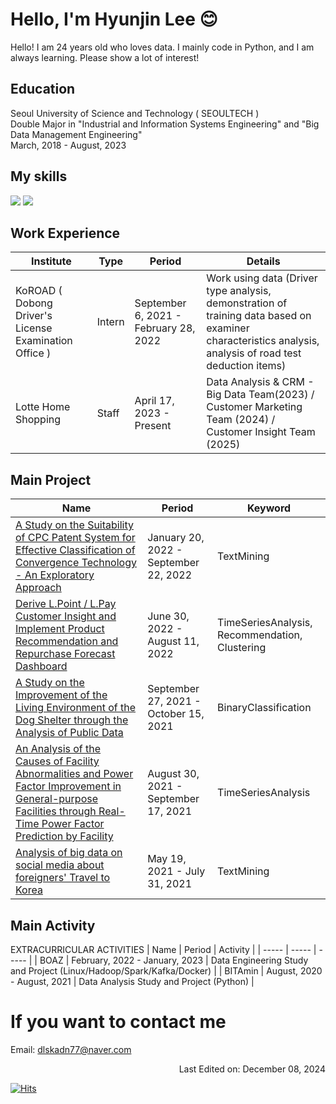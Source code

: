 # Hello, I'm Hyunjin Lee :blush:

Hello! I am 24 years old who loves data.
I mainly code in Python, and I am always learning. 
Please show a lot of interest!

## Education
Seoul University of Science and Technology ( SEOULTECH ) </br>
Double Major in "Industrial and Information Systems Engineering" and "Big Data Management Engineering" <br>
March, 2018 - August, 2023

## My skills
<div>
<img src="https://img.shields.io/badge/Python-F5FFFA?style=flat&logo=Python&logoColor=3776AB"/>
<img src="https://img.shields.io/badge/MySQL-F5FFFA?style=flat&logo=MySQL&logoColor=4479A1"/>
</div>

## Work Experience

| Institute | Type | Period | Details |
| ----- | ----- | ----- | ----- |
| KoROAD ( Dobong Driver's License Examination Office ) | Intern | September 6, 2021 - February 28, 2022  | Work using data (Driver type analysis, demonstration of training data based on examiner characteristics analysis, analysis of road test deduction items) |
| Lotte Home Shopping | Staff | April 17, 2023 - Present  | Data Analysis & CRM - Big Data Team(2023) / Customer Marketing Team (2024) / Customer Insight Team (2025) |

## Main Project

| Name | Period | Keyword |
| ----- | ----- |  ----- |
| [A Study on the Suitability of CPC Patent System for Effective Classification of Convergence Technology - An Exploratory Approach](https://github.com/dlguswls/MainProject/tree/main/%EC%9C%B5%ED%95%A9%EA%B8%B0%EC%88%A0%EC%9D%98%20%ED%9A%A8%EA%B3%BC%EC%A0%81%20%EB%B6%84%EB%A5%98%EB%A5%BC%20%EC%9C%84%ED%95%9C%20CPC%20%ED%8A%B9%ED%97%88%EC%B2%B4%EA%B3%84%20%EC%A0%81%ED%95%A9%EC%84%B1%20%EA%B2%80%ED%86%A0%20%ED%83%90%EC%83%89%EC%A0%81%20%EC%A0%91%EA%B7%BC(%EC%A1%B8%EC%97%85%EB%85%BC%EB%AC%B8)) | January 20, 2022 - September 22, 2022 | TextMining |
| [Derive L.Point / L.Pay Customer Insight and Implement Product Recommendation and Repurchase Forecast Dashboard](https://github.com/dlguswls/MainProject/tree/main/%EA%B3%A0%EA%B0%9D%EA%B5%AC%EB%A7%A4%20%EB%8D%B0%EC%9D%B4%ED%84%B0%EC%97%90%20%EA%B8%B0%EB%B0%98%ED%95%9C%20%EC%98%88%EC%B8%A1%20%EB%AA%A8%EB%8D%B8%20%EA%B0%9C%EB%B0%9C%20%EB%B0%8F%20%EA%B0%9C%EC%9D%B8%ED%99%94%20%EB%A7%88%EC%BC%80%ED%8C%85%20%EC%A0%84%EB%9E%B5%20%EC%A0%9C%EC%95%88(%EB%A1%AF%EB%8D%B0%EB%A9%A4%EB%B2%84%EC%8A%A4%20%EB%B9%85%EB%8D%B0%EC%9D%B4%ED%84%B0%20%EA%B2%BD%EC%A7%84%EB%8C%80%ED%9A%8C)) | June 30, 2022 - August 11, 2022 | TimeSeriesAnalysis, Recommendation, Clustering |
| [A Study on the Improvement of the Living Environment of the Dog Shelter through the Analysis of Public Data](https://github.com/dlguswls/MainProject/tree/main/%EA%B3%B5%EA%B3%B5%EB%8D%B0%EC%9D%B4%ED%84%B0%20%EB%B6%84%EC%84%9D%EC%9D%84%20%ED%86%B5%ED%95%9C%20%EC%9C%A0%EA%B8%B0%EA%B2%AC%20%EB%B3%B4%ED%98%B8%EC%86%8C%20%EC%83%9D%ED%99%9C%ED%99%98%EA%B2%BD%20%EA%B0%9C%EC%84%A0%20%EB%B0%A9%EC%95%88(2021.%EA%B3%B5%EA%B3%B5%EB%8D%B0%EC%9D%B4%ED%84%B0%20%EA%B2%BD%EC%A7%84%EB%8C%80%ED%9A%8C)) | September 27, 2021 - October 15, 2021 | BinaryClassification |
| [An Analysis of the Causes of Facility Abnormalities and Power Factor Improvement in General-purpose Facilities through Real-Time Power Factor Prediction by Facility](https://github.com/dlguswls/MainProject/tree/main/%EC%84%A4%EB%B9%84%EB%B3%84%20%EC%8B%A4%EC%8B%9C%EA%B0%84%20%EC%97%AD%EB%A5%A0%EC%98%88%EC%B8%A1%EC%9D%84%20%ED%86%B5%ED%95%9C%20%EB%B2%94%EC%9A%A9%EC%84%A4%EB%B9%84%EC%9D%98%20%EC%84%A4%EB%B9%84%EC%9D%B4%EC%83%81%20%EC%A7%84%EB%8B%A8%20%EB%B0%8F%20%EC%97%AD%EB%A5%A0%20%EA%B0%9C%EC%84%A0%EC%9D%84%20%EC%9C%84%ED%95%9C%20%EC%9B%90%EC%9D%B8%EB%B6%84%EC%84%9D(2021.%EB%B9%85%EB%8D%B0%EC%9D%B4%ED%84%B0%20%EA%B2%BD%EC%A7%84%EB%8C%80%ED%9A%8C)) | August 30, 2021 - September 17, 2021 | TimeSeriesAnalysis |
| [Analysis of big data on social media about foreigners' Travel to Korea](https://github.com/dlguswls/MainProject/tree/main/%EC%99%B8%EA%B5%AD%EC%9D%B8%EB%93%A4%EC%9D%98%20%ED%95%9C%EA%B5%AD%20%EC%97%AC%ED%96%89%EC%97%90%20%EB%8C%80%ED%95%9C%20%EC%86%8C%EC%85%9C%EB%AF%B8%EB%94%94%EC%96%B4%20%EB%B9%85%EB%8D%B0%EC%9D%B4%ED%84%B0%20%EB%B6%84%EC%84%9D) | May 19, 2021 - July 31, 2021 | TextMining |

## Main Activity

EXTRACURRICULAR ACTIVITIES
| Name | Period | Activity |
| ----- | ----- | ----- |
| BOAZ | February, 2022 - January, 2023  | Data Engineering Study and Project (Linux/Hadoop/Spark/Kafka/Docker) |
| BITAmin | August, 2020 - August, 2021  | Data Analysis Study and Project (Python) |

# If you want to contact me
Email: dlskadn77@naver.com

<div align='right'>Last Edited on: December 08, 2024</div>

[![Hits](https://hits.seeyoufarm.com/api/count/incr/badge.svg?url=https%3A%2F%2Fgithub.com%2Fdlguswls%2Fhit-counter&count_bg=%2379C83D&title_bg=%23555555&icon=&icon_color=%23E7E7E7&title=hits&edge_flat=false)](https://hits.seeyoufarm.com)
